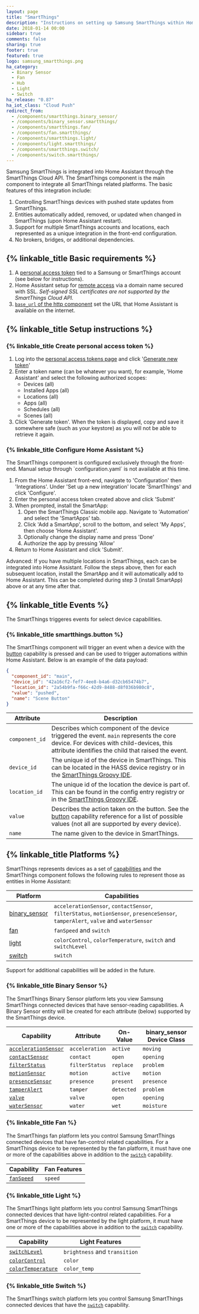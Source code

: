 ```yaml
---
layout: page
title: "SmartThings"
description: "Instructions on setting up Samsung SmartThings within Home Assistant."
date: 2018-01-14 00:00
sidebar: true
comments: false
sharing: true
footer: true
featured: true
logo: samsung_smartthings.png
ha_category:
  - Binary Sensor
  - Fan
  - Hub
  - Light
  - Switch
ha_release: "0.87"
ha_iot_class: "Cloud Push"
redirect_from:
  - /components/smartthings.binary_sensor/
  - /components/binary_sensor.smartthings/
  - /components/smartthings.fan/
  - /components/fan.smartthings/
  - /components/smartthings.light/
  - /components/light.smartthings/
  - /components/smartthings.switch/
  - /components/switch.smartthings/
---
```


Samsung SmartThings is integrated into Home Assistant through the SmartThings Cloud API. The SmartThings component is the main component to integrate all SmartThings related platforms. The basic features of this integration include:

1. Controlling SmartThings devices with pushed state updates from SmartThings.
2. Entities automatically added, removed, or updated when changed in SmartThings (upon Home Assistant restart).
3. Support for multiple SmartThings accounts and locations, each represented as a unique integration in the front-end configuration.
4. No brokers, bridges, or additional dependencies.

## {% linkable_title Basic requirements %}

1. A [personal access token](https://account.smartthings.com/tokens) tied to a Samsung or SmartThings account (see below for instructions).
2. Home Assistant setup for [remote access](/docs/configuration/remote/) via a domain name secured with SSL. *Self-signed SSL certificates are not supported by the SmartThings Cloud API.*
3. [`base_url` of the http component](/components/http#base_url) set the URL that Home Assistant is available on the internet.

## {% linkable_title Setup instructions %}

### {% linkable_title Create personal access token %}

1. Log into the [personal access tokens page](https://account.smartthings.com/tokens) and click '[Generate new token](https://account.smartthings.com/tokens/new)'
2. Enter a token name (can be whatever you want), for example, 'Home Assistant' and select the following authorized scopes:
    - Devices (all)
    - Installed Apps (all)
    - Locations (all)
    - Apps (all)
    - Schedules (all)
    - Scenes (all)
3. Click 'Generate token'. When the token is displayed, copy and save it somewhere safe (such as your keystore) as you will not be able to retrieve it again.

### {% linkable_title Configure Home Assistant %}

<p class='note info'>
The SmartThings component is configured exclusively through the front-end. Manual setup through `configuration.yaml` is not available at this time.
</p>

1. From the Home Assistant front-end, navigate to 'Configuration' then 'Integrations'. Under 'Set up a new integration' locate 'SmartThings' and click 'Configure'.
2. Enter the personal access token created above and click 'Submit'
3. When prompted, install the SmartApp:
    1. Open the SmartThings Classic mobile app. Navigate to 'Automation' and select the 'SmartApps' tab.
    2. Click 'Add a SmartApp', scroll to the bottom, and select 'My Apps', then choose 'Home Assistant'.
    3. Optionally change the display name and press 'Done'
    4. Authorize the app by pressing 'Allow'
4. Return to Home Assistant and click 'Submit'.

<p class='note info'>
Advanced: If you have multiple locations in SmartThings, each can be integrated into Home Assistant. Follow the steps above, then for each subsequent location, install the SmartApp and it will automatically add to Home Assistant. This can be completed during step 3 (install SmartApp) above or at any time after that.
</p>

## {% linkable_title Events %}

The SmartThings triggeres events for select device capabilities.

### {% linkable_title smartthings.button %}

The SmartThings component will trigger an event when a device with the [button](https://smartthings.developer.samsung.com/develop/api-ref/capabilities.html#Button) capability is pressed and can be used to trigger automations within Home Assistant. Below is an example of the data payload:

```json
{
  "component_id": "main",
  "device_id": "42a16cf2-fef7-4ee8-b4a6-d32cb65474b7",
  "location_id": "2a54b9fa-f66c-42d9-8488-d8f036b980c8",
  "value": "pushed",
  "name": "Scene Button"
}
```
| Attribute                 | Description
|---------------------------|-------------------------|
`component_id`              | Describes which component of the device triggered the event. `main` represents the core device. For devices with child-devices, this attribute identifies the child that raised the event.
`device_id`                 | The unique id of the device in SmartThings. This can be located in the HASS device registry or in the [SmartThings Groovy IDE](https://developers.smartthings.com/).
`location_id`               | The unique id of the location the device is part of. This can be found in the config entry registry or in the [SmartThings Groovy IDE](https://developers.smartthings.com/).
`value`                     | Describes the action taken on the button. See the [button](https://smartthings.developer.samsung.com/develop/api-ref/capabilities.html#Button) capability reference for a list of possible values (not all are supported by every device).
`name`                      | The name given to the device in SmartThings.

## {% linkable_title Platforms %}

SmartThings represents devices as a set of [capabilities](https://smartthings.developer.samsung.com/develop/api-ref/capabilities.html) and the SmartThings component follows the following rules to represent those as entities in Home Assistant:

| Platform                        |Capabilities
|---------------------------------|--------------------------------------------------------------------------------------------|
[binary_sensor](#binary-sensor)   | `accelerationSensor`, `contactSensor`, `filterStatus`, `motionSensor`, `presenceSensor`, `tamperAlert`, `valve` and `waterSensor`
[fan](#fan)                       | `fanSpeed` and `switch`
[light](#light)                   | `colorControl`, `colorTemperature`, `switch` and `switchLevel`
[switch](#switch)                 | `switch`

Support for additional capabilities will be added in the future.

### {% linkable_title Binary Sensor %}

The SmartThings Binary Sensor platform lets you view Samsung SmartThings connected devices that have sensor-reading capabilities. A Binary Sensor entity will be created for each attribute (below) supported by the SmartThings device.

| Capability        |Attribute     |On-Value        |binary_sensor Device Class
|-------------------|--------------|----------------|---------------------------------|
| [`accelerationSensor`](https://smartthings.developer.samsung.com/develop/api-ref/capabilities.html#Acceleration-Sensor) | `acceleration` | `active`   | `moving`
| [`contactSensor`](https://smartthings.developer.samsung.com/develop/api-ref/capabilities.html#Contact-Sensor)           | `contact`      | `open`     | `opening`
| [`filterStatus`](https://smartthings.developer.samsung.com/develop/api-ref/capabilities.html#Filter-Status)             | `filterStatus` | `replace`  | `problem`
| [`motionSensor`](https://smartthings.developer.samsung.com/develop/api-ref/capabilities.html#Motion-Sensor)             | `motion`       | `active`   | `motion`
| [`presenceSensor`](https://smartthings.developer.samsung.com/develop/api-ref/capabilities.html#Presence-Sensor)         | `presence`     | `present`  | `presence`
| [`tamperAlert`](https://smartthings.developer.samsung.com/develop/api-ref/capabilities.html#Tamper-Alert)               | `tamper`       | `detected` | `problem`
| [`valve`](https://smartthings.developer.samsung.com/develop/api-ref/capabilities.html#Valve)                            | `valve`        | `open`     | `opening`
| [`waterSensor`](https://smartthings.developer.samsung.com/develop/api-ref/capabilities.html#Water-Sensor)               | `water`        | `wet`      | `moisture`

### {% linkable_title Fan %}

The SmartThings fan platform lets you control Samsung SmartThings connected devices that have fan-control related capabilities. For a SmartThings device to be represented by the fan platform, it must have one or more of the capabilities above in addition to the [`switch`](https://smartthings.developer.samsung.com/develop/api-ref/capabilities.html#Switch) capability.

| Capability        |Fan Features
|-------------------|------------------------------------------------------------|
| [`fanSpeed`](https://smartthings.developer.samsung.com/develop/api-ref/capabilities.html#Fan-Speed)            | `speed`

### {% linkable_title Light %}

The SmartThings light platform lets you control Samsung SmartThings connected devices that have light-control related capabilities. For a SmartThings device to be represented by the light platform, it must have one or more of the capabilities above in addition to the [`switch`](https://smartthings.developer.samsung.com/develop/api-ref/capabilities.html#Switch) capability.

| Capability        |Light Features
|-------------------|------------------------------------------------------------|
| [`switchLevel`](https://smartthings.developer.samsung.com/develop/api-ref/capabilities.html#Switch-Level)            | `brightness` and `transition`
| [`colorControl`](https://smartthings.developer.samsung.com/develop/api-ref/capabilities.html#Color-Control)            | `color`
| [`colorTemperature`](https://smartthings.developer.samsung.com/develop/api-ref/capabilities.html#Color-Temperature)            | `color_temp`

### {% linkable_title Switch %}

The SmartThings switch platform lets you control Samsung SmartThings connected devices that have the [`switch`](https://smartthings.developer.samsung.com/develop/api-ref/capabilities.html#Switch) capability.